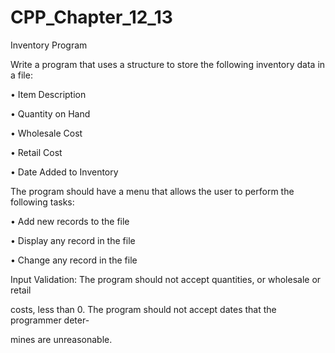 # CPP_Chapter_12_13

Inventory Program

Write a program that uses a structure to store the following inventory data in a file:

• Item Description

• Quantity on Hand

• Wholesale Cost

• Retail Cost

• Date Added to Inventory

The program should have a menu that allows the user to perform the following tasks:

• Add new records to the file

• Display any record in the file

• Change any record in the file

Input Validation: The program should not accept quantities, or wholesale or retail

costs, less than 0. The program should not accept dates that the programmer deter-

mines are unreasonable.
